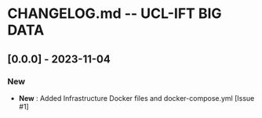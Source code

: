 # CHANGELOG.md -- UCL-IFT BIG DATA

## [0.0.0] - 2023-11-04

### New

- **New** : Added Infrastructure Docker files and docker-compose.yml [Issue #1]
